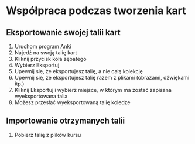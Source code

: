 # Współpraca podczas tworzenia kart

## Eksportowanie swojej talii kart
1. Uruchom program Anki 
2. Najedź na swoją talię kart
3. Kliknij przycisk koła zębatego
4. Wybierz Eksportuj
5. Upewnij się, że eksportujesz talię, a nie całą kolekcję 
6. Upewnij się, że eksportujesz talię razem z plikami (obrazami, dźwiękami itp.)
7. Kliknij Eksportuj i wybierz miejsce, w którym ma zostać zapisana wyeksportowana talia
8. Możesz przesłać wyeksportowaną talię koledze

## Importowanie otrzymanych talii
1. Pobierz talię z plików kursu
